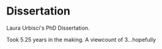 # Dissertation
Laura Urbisci's PhD Dissertation.

Took 5.25 years in the making. A viewcount of 3...hopefully

